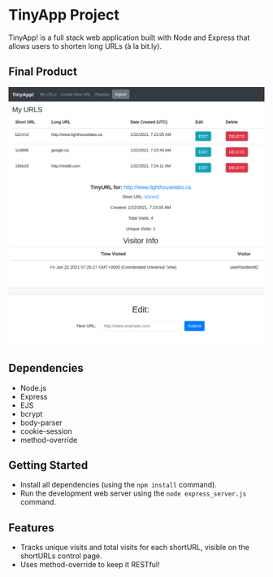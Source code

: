 # TinyApp Project

TinyApp! is a full stack web application built with Node and Express that allows users to shorten long URLs (à la bit.ly).

## Final Product

!["screenshot of URLs page"](https://github.com/alexhauka/tinyapp/blob/master/docs/urls-page.png?raw=true)
!["screenshot of URL control page"](https://github.com/alexhauka/tinyapp/blob/master/docs/url-control-page.png?raw=true)

## Dependencies

- Node.js
- Express
- EJS
- bcrypt
- body-parser
- cookie-session
- method-override

## Getting Started

- Install all dependencies (using the `npm install` command).
- Run the development web server using the `node express_server.js` command.

## Features

- Tracks unique visits and total visits for each shortURL, visible on the shortURLs control page.
- Uses method-override to keep it RESTful!